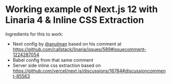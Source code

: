 # Working example of Next.js 12 with Linaria 4 & Inline CSS Extraction

Ingredients for this to work:

- Next config by [@anulman](https://github.com/anulman) based on his comment at https://github.com/callstack/linaria/issues/589#issuecomment-1224287054
- Babel config from that same comment
- Server side inline css extraction based on https://github.com/vercel/next.js/discussions/16784#discussioncomment-85563
